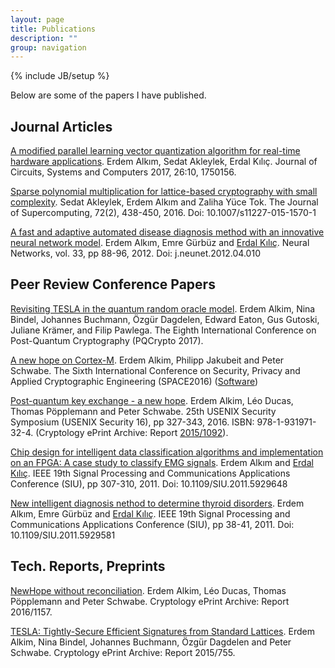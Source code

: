 ```yaml
---
layout: page
title: Publications
description: ""
group: navigation
---
```

{% include JB/setup %}

Below are some of the papers I have published.

## Journal Articles

[A modified parallel learning vector quantization algorithm for real-time hardware applications][lvqfpga]. Erdem Alkım, Sedat Akleylek, Erdal Kılıç. Journal of Circuits, Systems and Computers 2017, 26:10, 1750156. 

[Sparse polynomial multiplication for lattice-based cryptography with small complexity][smlb]. Sedat Akleylek, Erdem Alkım and Zaliha Yüce Tok. The Journal of Supercomputing, 72(2), 438-450, 2016. Doi: 10.1007/s11227-015-1570-1

[A fast and adaptive automated disease diagnosis method with an innovative neural network model][nn1]. Erdem Alkım, Emre Gürbüz and [Erdal Kılıç][ekilic]. Neural Networks, vol. 33, pp 88-96, 2012. Doi: j.neunet.2012.04.010

## Peer Review Conference Papers

[Revisiting TESLA in the quantum random oracle model][tesla]. Erdem Alkim,
Nina Bindel, Johannes Buchmann, Özgür Dagdelen, Edward Eaton, Gus Gutoski,
Juliane Krämer, and Filip Pawlega. The Eighth International Conference on
Post-Quantum Cryptography (PQCrypto 2017).

[A new hope on Cortex-M][newhopearm]. Erdem Alkim, Philipp Jakubeit and Peter Schwabe. The Sixth International Conference on Security, Privacy and Applied Cryptographic Engineering (SPACE2016) ([Software][newhopearmcodes])

[Post-quantum key exchange - a new hope][newhope]. Erdem Alkim, Léo Ducas, Thomas Pöpplemann and Peter Schwabe. 25th USENIX Security Symposium (USENIX Security 16), pp 327-343, 2016. ISBN: 978-1-931971-32-4. (Cryptology ePrint Archive: Report [2015/1092][newhopeiacr]).

[Chip design for intelligent data classification algorithms and implementation on an FPGA: A case study to classify EMG signals][siu1]. Erdem Alkım and [Erdal Kılıç][ekilic]. IEEE 19th Signal Processing and Communications Applications Conference (SIU), pp 307-310, 2011. Doi: 10.1109/SIU.2011.5929648

[New intelligent diagnosis nethod to determine thyroid disorders][siu2]. Erdem Alkım, Emre Gürbüz and [Erdal Kılıç][ekilic]. IEEE 19th Signal Processing and Communications Applications Conference (SIU), pp 38-41, 2011. Doi: 10.1109/SIU.2011.5929581

## Tech. Reports, Preprints

[NewHope without reconciliation][newhopesimple]. Erdem Alkim, Léo Ducas,
Thomas Pöpplemann and Peter Schwabe. Cryptology ePrint Archive: Report
2016/1157.

[TESLA: Tightly-Secure Efficient Signatures from Standard Lattices][tesla]. Erdem Alkim, Nina Bindel, Johannes Buchmann, Özgür Dagdelen and Peter Schwabe. Cryptology ePrint Archive: Report 2015/755.


[ekilic]:http://ilkadim.omu.edu.tr/~ekilic/
[smlb]:http://dx.doi.org/10.1007/s11227-015-1570-1
[nn1]:http://dx.doi.org/10.1016/j.neunet.2012.04.010
[siu1]:http://dx.doi.org/10.1109/SIU.2011.5929648
[siu2]:http://dx.doi.org/10.1109/SIU.2011.5929581
[tesla]:https://eprint.iacr.org/2015/755
[newhope]:https://www.usenix.org/system/files/conference/usenixsecurity16/sec16_paper_alkim.pdf
[newhopeiacr]:https://eprint.iacr.org/2015/1092
[newhopearm]:http://ia.cr/2016/758
[newhopearmcodes]:https://github.com/erdemalkim/newhopearm
[newhopesimple]:https://eprint.iacr.org/2016/1157
[lvqfpga]:http://dx.doi.org/10.1142/S0218126617501560
